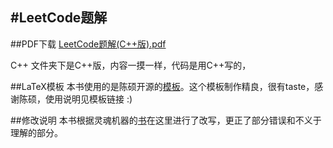 #LeetCode题解
-----------------
##PDF下载
<a href="https://github.com/DaI253/leetcode/raw/master/C%2B%2B/leetcode-cpp.pdf">LeetCode题解(C++版).pdf</a>

C++ 文件夹下是C++版，内容一摸一样，代码是用C++写的，

##LaTeX模板
本书使用的是陈硕开源的[模板](https://github.com/chenshuo/typeset)。这个模板制作精良，很有taste，感谢陈硕，使用说明见模板链接 :)

##修改说明
本书根据灵魂机器的[书](https://github.com/soulmachine/leetcode)在这里进行了改写，更正了部分错误和不义于理解的部分。

